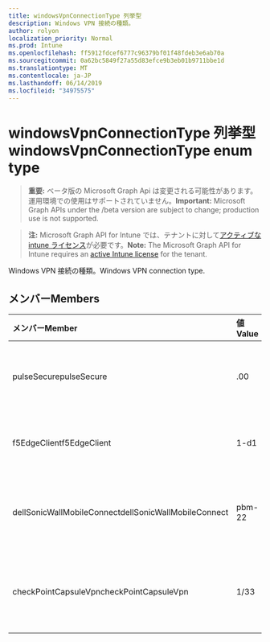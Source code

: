 ```yaml
---
title: windowsVpnConnectionType 列挙型
description: Windows VPN 接続の種類。
author: rolyon
localization_priority: Normal
ms.prod: Intune
ms.openlocfilehash: ff5912fdcef6777c96379bf01f48fdeb3e6ab70a
ms.sourcegitcommit: 0a62bc5849f27a55d83efce9b3eb01b9711bbe1d
ms.translationtype: MT
ms.contentlocale: ja-JP
ms.lasthandoff: 06/14/2019
ms.locfileid: "34975575"
---
```

# <a name="windowsvpnconnectiontype-enum-type"></a><span data-ttu-id="3f454-103">windowsVpnConnectionType 列挙型</span><span class="sxs-lookup"><span data-stu-id="3f454-103">windowsVpnConnectionType enum type</span></span>

> <span data-ttu-id="3f454-104">**重要:** ベータ版の Microsoft Graph Api は変更される可能性があります。運用環境での使用はサポートされていません。</span><span class="sxs-lookup"><span data-stu-id="3f454-104">**Important:** Microsoft Graph APIs under the /beta version are subject to change; production use is not supported.</span></span>

> <span data-ttu-id="3f454-105">**注:** Microsoft Graph API for Intune では、テナントに対して[アクティブな intune ライセンス](https://go.microsoft.com/fwlink/?linkid=839381)が必要です。</span><span class="sxs-lookup"><span data-stu-id="3f454-105">**Note:** The Microsoft Graph API for Intune requires an [active Intune license](https://go.microsoft.com/fwlink/?linkid=839381) for the tenant.</span></span>

<span data-ttu-id="3f454-106">Windows VPN 接続の種類。</span><span class="sxs-lookup"><span data-stu-id="3f454-106">Windows VPN connection type.</span></span>

## <a name="members"></a><span data-ttu-id="3f454-107">メンバー</span><span class="sxs-lookup"><span data-stu-id="3f454-107">Members</span></span>
|<span data-ttu-id="3f454-108">メンバー</span><span class="sxs-lookup"><span data-stu-id="3f454-108">Member</span></span>|<span data-ttu-id="3f454-109">値</span><span class="sxs-lookup"><span data-stu-id="3f454-109">Value</span></span>|<span data-ttu-id="3f454-110">説明</span><span class="sxs-lookup"><span data-stu-id="3f454-110">Description</span></span>|
|:---|:---|:---|
|<span data-ttu-id="3f454-111">pulseSecure</span><span class="sxs-lookup"><span data-stu-id="3f454-111">pulseSecure</span></span>|<span data-ttu-id="3f454-112">.0</span><span class="sxs-lookup"><span data-stu-id="3f454-112">0</span></span>|<span data-ttu-id="3f454-113">パルスがセキュリティで保護されています。</span><span class="sxs-lookup"><span data-stu-id="3f454-113">Pulse Secure.</span></span>|
|<span data-ttu-id="3f454-114">f5EdgeClient</span><span class="sxs-lookup"><span data-stu-id="3f454-114">f5EdgeClient</span></span>|<span data-ttu-id="3f454-115">1-d</span><span class="sxs-lookup"><span data-stu-id="3f454-115">1</span></span>|<span data-ttu-id="3f454-116">F5 キーを押したエッジクライアント。</span><span class="sxs-lookup"><span data-stu-id="3f454-116">F5 Edge Client.</span></span>|
|<span data-ttu-id="3f454-117">dellSonicWallMobileConnect</span><span class="sxs-lookup"><span data-stu-id="3f454-117">dellSonicWallMobileConnect</span></span>|<span data-ttu-id="3f454-118">pbm-2</span><span class="sxs-lookup"><span data-stu-id="3f454-118">2</span></span>|<span data-ttu-id="3f454-119">Dell SonicWALL モバイル接続。</span><span class="sxs-lookup"><span data-stu-id="3f454-119">Dell SonicWALL Mobile Connection.</span></span>|
|<span data-ttu-id="3f454-120">checkPointCapsuleVpn</span><span class="sxs-lookup"><span data-stu-id="3f454-120">checkPointCapsuleVpn</span></span>|<span data-ttu-id="3f454-121">1/3</span><span class="sxs-lookup"><span data-stu-id="3f454-121">3</span></span>|<span data-ttu-id="3f454-122">[カプセル接続] VPN をチェックします。</span><span class="sxs-lookup"><span data-stu-id="3f454-122">Check Point Capsule VPN.</span></span>|





